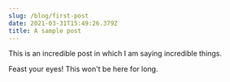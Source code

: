 ```yaml
---
slug: /blog/first-post
date: 2021-03-31T15:49:26.379Z
title: A sample post
---
```

This is an incredible post in which I am saying incredible things.

Feast your eyes! This won't be here for long.